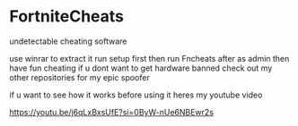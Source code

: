 # FortniteCheats
 undetectable cheating software

use winrar to extract it run setup first then run Fncheats after as admin then have fun cheating if u dont want to get hardware banned check out my other repositories for my epic spoofer



if u want to see how it works before using it 
heres my youtube video 

https://youtu.be/j6qLxBxsUfE?si=0ByW-nUe6NBEwr2s

